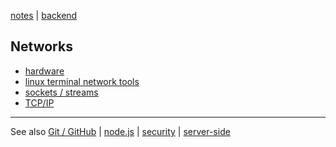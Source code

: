 [notes](../index.md) | [backend](../backend.md)

## Networks
- [hardware](hardware.md)
- [linux terminal network tools](../linux/network.md)
- [sockets / streams](sockets-streams.md)
- [TCP/IP](TCP-IP.md)

---

See also [Git / GitHub](../git-github.md)
 | [node.js](../javascript/node.md)
 | [security](../security/index.md) | [server-side](../server-side.md)

